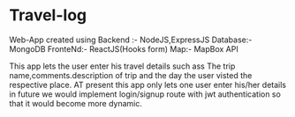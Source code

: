 # Travel-log
Web-App created using 
  Backend :- NodeJS,ExpressJS
  Database:- MongoDB
  FronteNd:- ReactJS(Hooks form)
  Map:- MapBox API
  
This app lets the user enter his travel details such ass The trip name,comments.description of trip and the day the user visted the respective place. 
AT present this app only lets one user enter  his/her details in future we would implement login/signup route with jwt authentication so that it would become more dynamic.
